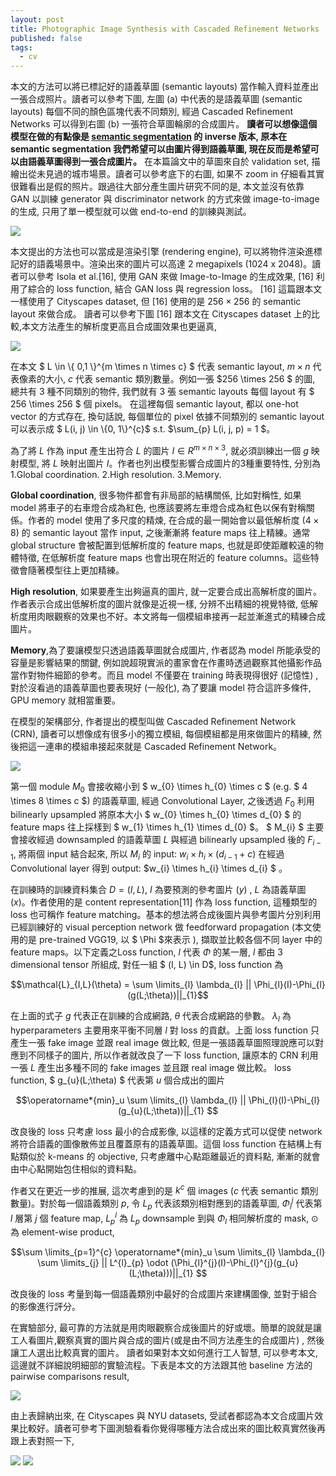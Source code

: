 ```yaml
---
layout: post
title: Photographic Image Synthesis with Cascaded Refinement Networks
published: false
tags:
  - cv
---
```


本文的方法可以將已標記好的語義草圖 (semantic layouts) 當作輸入資料並產出一張合成照片。讀者可以參考下圖, 左圖 (a) 中代表的是語義草圖 (semantic layouts) 每個不同的顏色區塊代表不同類別, 經過 Cascaded Refinement Networks 可以得到右圖 (b) 一張符合草圖輪廓的合成圖片。 **讀者可以想像這個模型在做的有點像是 [semantic segmentation] 的 inverse 版本, 原本在 semantic segmentation 我們希望可以由圖片得到語義草圖, 現在反而是希望可以由語義草圖得到一張合成圖片。** 在本篇論文中的草圖來自於 validation set, 描繪出從未見過的城市場景。讀者可以參考底下的右圖, 如果不 zoom in 仔細看其實很難看出是假的照片。跟過往大部分產生圖片研究不同的是, 本文並沒有依靠 GAN 以訓練 generator 與 discriminator network 的方式來做 image-to-image 的生成, 只用了單一模型就可以做 end-to-end 的訓練與測試。

<img id="center" src="{{ site.baseurl }}/assets/img/2017-08-03-photo/figure1.png">

本文提出的方法也可以當成是渲染引擎 (rendering engine), 可以將物件渲染進標記好的語義場景中。渲染出來的圖片可以高達 2 megapixels (1024 x 2048)。讀者可以參考 Isola et al.[16], 使用 GAN 來做 Image-to-Image 的生成效果, [16] 利用了綜合的 loss function, 結合 GAN loss 與 regression loss。 [16] 這篇跟本文一樣使用了 Cityscapes dataset, 但 [16] 使用的是 $256 \times 256$ 的 semantic layout 來做合成。 讀者可以參考下圖 [16] 跟本文在 Cityscapes dataset 上的比較,本文方法產生的解析度更高且合成圖效果也更逼真, 

<img id="center" src="{{ site.baseurl }}/assets/img/2017-08-03-photo/figure2.png">

在本文 $ L \in \\{ 0,1 \\}^{m \times n \times c} $ 代表 semantic layout, $m \times n$ 代表像素的大小, $c$ 代表 semantic 類別數量。例如一張 $256 \times 256 $ 的圖, 總共有 3 種不同類別的物件, 我們就有 3 張 semantic layouts 每個 layout 有 $ 256 \times 256 $ 個 pixels。 在這裡每個 semantic layout, 都以 one-hot vector 的方式存在, 換句話說, 每個單位的 pixel 依據不同類別的 semantic layout 可以表示成 $ L(i, j) \in \\{0, 1\\}^{c}$ s.t. $\sum_{p} L(i, j, p) = 1 $。


為了將 $L$ 作為 input 產生出符合 $L$ 的圖片 $I \in {R}^{m \times n \times 3}$, 就必須訓練出一個 $g$ 映射模型, 將 $L$ 映射出圖片 $I$。作者也列出模型影響合成圖片的3種重要特性, 分別為 1.Global coordination. 2.High resolution. 3.Memory. 

**Global coordination**, 很多物件都會有非局部的結構關係, 比如對稱性, 如果 model 將車子的右車燈合成為紅色, 也應該要將左車燈合成為紅色以保有對稱關係。作者的 model 使用了多尺度的精煉, 在合成的最一開始會以最低解析度 ($4 \times 8$) 的 semantic layout 當作 input, 之後漸漸將 feature maps 往上精練。通常 global structure 會被配置到低解析度的 feature maps, 也就是即使距離較遠的物體特徵, 在低解析度 feature maps 也會出現在附近的 feature columns。這些特徵會隨著模型往上更加精練。

**High resolution**, 如果要產生出夠逼真的圖片, 就一定要合成出高解析度的圖片。作者表示合成出低解析度的圖片就像是近視一樣, 分辨不出精細的視覺特徵, 低解析度用肉眼觀察的效果也不好。本文將每一個模組串接再一起並漸進式的精練合成圖片。 

**Memory**,為了要讓模型只透過語義草圖就合成圖片, 作者認為 model 所能承受的容量是影響結果的關鍵, 例如說超現實派的畫家會在作畫時透過觀察其他攝影作品當作對物件細節的參考。而且 model 不僅要在 training 時表現得很好 (記憶性) , 對於沒看過的語義草圖也要表現好 (一般化), 為了要讓 model 符合這許多條件, GPU memory 就相當重要。

在模型的架構部分, 作者提出的模型叫做 Cascaded Refinement Network (CRN), 讀者可以想像成有很多小的獨立模組, 每個模組都是用來做圖片的精練, 然後把這一連串的模組串接起來就是 Cascaded Refinement Network。

<img id="center" src="{{ site.baseurl }}/assets/img/2017-08-03-photo/arch.png">

第一個 module $M_{0}$ 會接收縮小到 $ w_{0} \times h_{0} \times c $ (e.g. $ 4 \times 8 \times c $)  的語義草圖, 經過 Convolutional Layer, 之後透過 $F_{0}$ 利用 bilinearly upsampled 將原本大小 $ w_{0} \times h_{0} \times d_{0} $ 的 feature maps 往上採樣到 $ w_{1} \times h_{1} \times d_{0} $。 $ M_{i} $ 主要會接收經過 downsampled 的語義草圖 $L$ 與經過 bilinearly upsampled 後的 $F_{i-1}$, 將兩個 input 結合起來, 所以 $M_{i}$ 的 input: $w_{i} \times h_{i} \times  (d_{i−1} + c)$ 在經過 Convolutional layer 得到 output: $w_{i} \times h_{i} \times d_{i} $ 。

在訓練時的訓練資料集合 $D = {(I,L)}$, $I$ 為要預測的參考圖片 ($y$) , $L$ 為語義草圖 ($x$)。作者使用的是 content representation[11] 作為 loss function, 這種類型的 loss 也可稱作 feature matching。基本的想法將合成後圖片與參考圖片分別利用已經訓練好的 visual perception network 做 feedforward propagation (本文使用的是 pre-trained VGG19, 以 $ \Phi $來表示 ), 擷取並比較各個不同 layer 中的 feature maps。以下定義之Loss function, $l$ 代表 $\Phi$ 的某一層, $l$ 都由 3 dimensional tensor 所組成, 對任一組 $ (I, L) \in D$, loss function 為

$$\mathcal{L}_{I,L}(\theta) = \sum \limits_{l} \lambda_{l} || \Phi_{l}(I)-\Phi_{l}(g(L;\theta))||_{1}$$

在上面的式子 $g$ 代表正在訓練的合成網路, $\theta$ 代表合成網路的參數。 $\lambda_{l}$ 為 hyperparameters 主要用來平衡不同層 $l$ 對 loss 的貢獻。上面 loss function 只產生一張 fake image 並跟 real image 做比較, 但是一張語義草圖照理說應可以對應到不同樣子的圖片, 所以作者就改良了一下 loss function, 讓原本的 CRN 利用一張 $L$ 產生出多種不同的 fake images 並且跟 real image 做比較。 loss function, $ g_{u}(L;\theta) $ 代表第 $u$ 個合成出的圖片

$$\operatorname*{min}_u  \sum \limits_{l} \lambda_{l} || \Phi_{l}(I)-\Phi_{l}(g_{u}(L;\theta))||_{1}
$$

改良後的 loss 只考慮 loss 最小的合成影像, 以這樣的定義方式可以促使 network 將符合語義的圖像散佈並且覆蓋原有的語義草圖。這個 loss function 在結構上有點類似於 k-means 的 objective, 只考慮離中心點距離最近的資料點, 漸漸的就會由中心點開始包住相似的資料點。

作者又在更近一步的推展, 這次考慮到的是 $k^{c}$ 個 images ($c$ 代表 semantic 類別數量)。對於每一個語義類別 $p$, 令 $L_{p}$ 代表該類別相對應到的語義草圖, $\Phi_{l}^{j}$ 代表第 $l$ 層第 $j$ 個 feature map, $L_{p}^{l}$ 為 $L_{p}$ downsample 到與 $\Phi_{l}$ 相同解析度的 mask, $\odot$ 為 element-wise product, 

$$\sum \limits_{p=1}^{c} \operatorname*{min}_u  \sum \limits_{l} \lambda_{l} \sum \limits_{j} || L^{l}_{p} \odot (\Phi_{l}^{j}(I)-\Phi_{l}^{j}(g_{u}(L;\theta)))||_{1}
$$

改良後的 loss 考量到每一個語義類別中最好的合成圖片來建構圖像, 並對于組合的影像進行評分。

在實驗部分, 最可靠的方法就是用肉眼觀察合成後圖片的好或壞。簡單的說就是讓工人看圖片,觀察真實的圖片與合成的圖片(或是由不同方法產生的合成圖片) , 然後讓工人選出比較真實的圖片。 讀者如果對本文如何進行工人智慧, 可以參考本文, 這邊就不詳細說明細部的實驗流程。下表是本文的方法跟其他 baseline 方法的 pairwise comparisons result,

<img id="center" src="{{ site.baseurl }}/assets/img/2017-08-03-photo/result.png">

由上表歸納出來, 在 Cityscapes 與 NYU datasets, 受試者都認為本文合成圖片效果比較好。讀者可參考下圖測驗看看你覺得哪種方法合成出來的圖比較真實然後再跟上表對照一下, 

<img id="center" src="{{ site.baseurl }}/assets/img/2017-08-03-photo/quality1.png">
<img id="center" src="{{ site.baseurl }}/assets/img/2017-08-03-photo/quality2.png">



[semantic segmentation]:http://blog.qure.ai/notes/semantic-segmentation-deep-learning-review